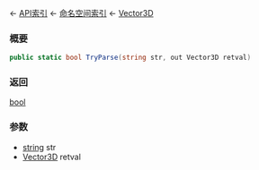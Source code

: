 ← [API索引](Api-Index) ← [命名空间索引](Namespace-Index) ← [Vector3D](VRageMath.Vector3D)

### 概要

```csharp
public static bool TryParse(string str, out Vector3D retval)
```

### 返回

[bool](https://docs.microsoft.com/en-us/dotnet/api/System.Boolean?view=netframework-4.6)

### 参数

* [string](https://docs.microsoft.com/en-us/dotnet/api/System.String?view=netframework-4.6) str
* [Vector3D](VRageMath.Vector3D) retval
